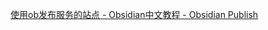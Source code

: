 [使用ob发布服务的站点 - Obsidian中文教程 - Obsidian Publish](https://publish.obsidian.md/chinesehelp/01+2021%E6%96%B0%E6%95%99%E7%A8%8B/%E4%BD%BF%E7%94%A8ob%E5%8F%91%E5%B8%83%E6%9C%8D%E5%8A%A1%E7%9A%84%E7%AB%99%E7%82%B9)
